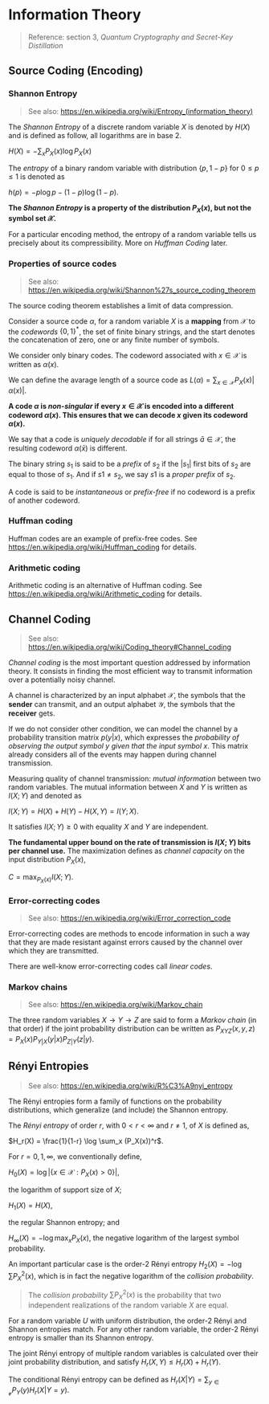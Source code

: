 # Information Theory

> Reference: section 3, *Quantum Cryptography and Secret-Key Distillation*

## Source Coding (Encoding)

### Shannon Entropy

> See also: <https://en.wikipedia.org/wiki/Entropy_(information_theory)>

The *Shannon Entropy* of a discrete random variable $X$ is denoted by $H(X)$ and is defined as follow, all logarithms are in base 2.

$H(X) = - \sum_x P_X(x) \log P_X(x)$

The *entropy* of a binary random variable with distribution $\{p, 1-p\}$ for $0 \leq p \leq 1$ is denoted as

$h(p) = -p \log p - (1-p) \log(1-p)$.

**The *Shannon Entropy* is a property of the distribution $P_X(x)$, but not the symbol set $\mathcal{X}$.**

For a particular encoding method, the entropy of a random variable tells us precisely about its compressibility. More on *Huffman Coding* later.

### Properties of source codes

> See also: <https://en.wikipedia.org/wiki/Shannon%27s_source_coding_theorem>

<!-- TODO: Get more materials to understand the source coding theorem. -->

The source coding theorem establishes a limit of data compression.

Consider a source code $\alpha$, for a random variable $X$ is a **mapping** from $\mathcal{X}$ to the *codewords* $\{0,1\}^*$, the set of finite binary strings, and the start denotes the concatenation of zero, one or any finite number of symbols.

We consider only binary codes. The codeword associated with $x \in \mathcal{X}$ is written as $\alpha(x)$.

We can define the avarage length of a source code as $L(\alpha) = \sum_{x \in \mathcal{X}} P_X(x) |\alpha(x)|$.

**A code $\alpha$ is *non-singular* if every $x \in \mathcal{X}$ is encoded into a different codeword $\alpha(x)$. This ensures that we can decode $x$ given its codeword $\alpha(x)$.**

We say that a code is *uniquely decodable* if for all strings $\bar{a} \in \mathcal{X}$, the resulting codeword $\alpha(\bar{x})$ is different.

The binary string $s_1$ is said to be a *prefix* of $s_2$ if the $|s_1|$ first bits of $s_2$ are equal to those of $s_1$. And if $s1 \not ={s_2}$, we say $s1$ is a *proper prefix* of $s_2$.

A code is said to be *instantaneous* or *prefix-free* if no codeword is a prefix of another codeword.

### Huffman coding

Huffman codes are an example of prefix-free codes. See <https://en.wikipedia.org/wiki/Huffman_coding> for details.

### Arithmetic coding

Arithmetic coding is an alternative of Huffman coding. See <https://en.wikipedia.org/wiki/Arithmetic_coding> for details.

## Channel Coding

> See also: <https://en.wikipedia.org/wiki/Coding_theory#Channel_coding>

*Channel coding* is the most important question addressed by information theory. It consists in finding the most efficient way to transmit information over a potentially noisy channel.

A channel is characterized by an input alphabet $\mathcal{X}$, the symbols that the **sender** can transmit, and an output alphabet $\mathcal{Y}$, the symbols that the **receiver** gets.

If we do not consider other condition, we can model the channel by a probability transition matrix $p(y|x)$, which expresses the *probability of observing the output symbol $y$ given that the input symbol $x$*. This matrix already considers all of the events may happen during channel transmission.

Measuring quality of channel transmission: *mutual information* between two random variables. The mutual information between $X$ and $Y$ is written as $I(X;Y)$ and denoted as

$I(X;Y) = H(X) + H(Y) - H(X,Y) = I(Y;X)$.

It satisfies $I(X;Y) \geq 0$ with equality $X$ and $Y$ are independent.

**The fundamental upper bound on the rate of transmission is $I(X;Y)$ bits per channel use.** The maximization defines as *channel capacity* on the input distribution $P_X(x)$,

$C = \max_{P_X(x)} I(X;Y)$.

### Error-correcting codes

> See also: <https://en.wikipedia.org/wiki/Error_correction_code>

Error-correcting codes are methods to encode information in such a way that they are made resistant against errors caused by the channel over which they are transmitted.

There are well-know error-correcting codes call *linear codes*.

### Markov chains

> See also: <https://en.wikipedia.org/wiki/Markov_chain>

The three random variables $X \rightarrow Y \rightarrow Z$ are said to form a *Markov chain* (in that order) if the joint probability distribution can be written as $P_{XYZ}(x,y,z) = P_X(x)P_{Y|X}(y|x)P_{Z|Y}(z|y)$.

## Rényi Entropies

<!-- TODO: Research on more materials in its explanations and applications.  -->

> See also: <https://en.wikipedia.org/wiki/R%C3%A9nyi_entropy>

The Rényi entropies form a family of functions on the probability distributions, which generalize (and include) the Shannon entropy.

The *Rényi entropy* of order $r$, with $0 < r < \infty$ and $r \not ={1}$, of $X$ is defined as,

$H_r(X) = \frac{1}{1-r} \log \sum_x (P_X(x))^r$.

For $r = 0, 1, \infty$, we conventionally define,

$H_0(X) = \log |\{x \in \mathcal{X}: P_X(x) > 0\}|$,

the logarithm of support size of $X$;

$H_1(X) = H(X)$,

the regular Shannon entropy; and

$H_\infty(X) = -\log \max_x P_X(x)$, the negative logarithm of the largest symbol probability.

An important particular case is the order-2 Rényi entropy $H_2(X) = -\log \sum P_X^2(x)$, which is in fact the negative logarithm of the *collision probability*.

> The *collision probability* $\sum P_X^2(x)$ is the probability that two independent realizations of the random variable $X$ are equal.

For a random variable $U$ with uniform distribution, the order-2 Rényi and Shannon entropies match. For any other random variable, the order-2 Rényi entropy is smaller than its Shannon entropy.

The joint Rényi entropy of multiple random variables is calculated over their joint probability distribution, and satisfy $H_r(X,Y) \leq H_r(X) + H_r(Y)$.

The conditional Rényi entropy can be defined as $H_r(X|Y) = \sum_{y \in \mathcal{y}}P_Y(y)H_r(X|Y = y)$.
